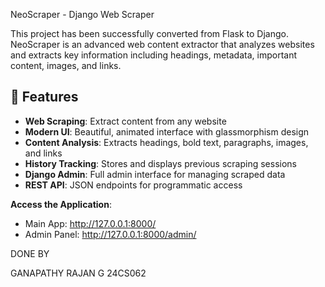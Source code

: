  NeoScraper - Django Web Scraper

This project has been successfully converted from Flask to Django. NeoScraper is an advanced web content extractor that analyzes websites and extracts key information including headings, metadata, important content, images, and links.

## 🚀 Features

- **Web Scraping**: Extract content from any website
- **Modern UI**: Beautiful, animated interface with glassmorphism design
- **Content Analysis**: Extracts headings, bold text, paragraphs, images, and links
- **History Tracking**: Stores and displays previous scraping sessions
- **Django Admin**: Full admin interface for managing scraped data
- **REST API**: JSON endpoints for programmatic access



 **Access the Application**:
   - Main App: http://127.0.0.1:8000/
   - Admin Panel: http://127.0.0.1:8000/admin/



DONE BY 

GANAPATHY RAJAN G
24CS062
